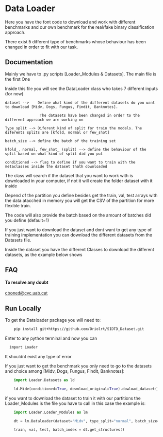 # Data Loader

Here you have the font code to download and work with different benchmarks and our own benchmark
for the real/fake binary classification approach.

There exist 5 different type of benchmarks whose behaviour has been changed in order to fit with our task.




## Documentation

Mainly we have to .py scripts [Loader_Modules & Datasets]. The main file is the first One

Inside this file you will see the DataLoader class who takes 7 different inputs (for now)

    dataset -->    Define what kind of the different datasets do you want to download [Midv, Dogs, Fungus, Findit, Banknotes].
    
                    The datasets have been changed in order to the different approach we are working on
    
    Type_split --> Diferent kind of split for train the models. The diferents splits are [kfold, normal or few_shot]

    batch_size --> define the batch of the training set

    kfold_, normal, few_shot_ (split) --> define the behaviour of the split based on what kind of split did you put

    conditioned --> flag to define if you want to train with the metaclasses inside the dataset thath downloaded 


The class will search if the dataset that you want to work with is downloaded in your computer, if not it will create the folder dataset with it inside


Depend of the partition you define besides get the train, val, test arrays with the data atacched in memory you will get the CSV of the partition for more flexible train.

The code will also provide the batch based on the amount of batches did you define (default=1)


If you just want to download the dataset and dont want to get any type of training implementation you can download the different datasets from the Datasets file.

Inside the dataset you have the different Classes to download the different datasets, as the example below shows
## FAQ

#### To resolve any doubt  

cboned@cvc.uab.cat



## Run Locally

To get the Dataloader package you will need to:

```bash
    pip install git+https://github.com/Oriolrt/SIDTD_Dataset.git
```

Enter to any python terminal and now you can
```bash
  import Loader
```
It shouldnt exist any type of error

If you just want to get the benchmark you only need to go to the datasets and choice among [Midv, Dogs, Fungus, Findit, Banknotes]:

```python
    import Loader.Datasets as ld

    ld.Midv(conditioned=True, download_original=True).dowload_dataset()
```

if you want to download the dataset to train it with our partitions the Loader_Modules is the file you  have to call
in this case the example is:

```python
    import Loader.Loader_Modules as lm

    dt = lm.Dataloader(dataset="Midv", type_split="normal", batch_size="64",normal_split=[0.8,0.1,0.1], conditioned=True)

    train, val, test, batch_index = dt.get_structures()
```
